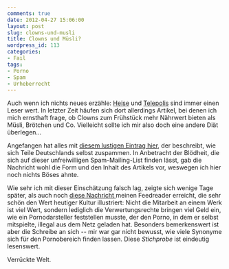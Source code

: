 ```yaml
---
comments: true
date: 2012-04-27 15:06:00
layout: post
slug: clowns-und-musli
title: Clowns und Müsli?
wordpress_id: 113
categories:
- Fail
tags:
- Porno
- Spam
- Urheberrecht
---
```


Auch wenn ich nichts neues erzähle: [Heise](http://www.heise.de/) und [Telepolis](http://www.heise.de/tp) sind immer einen Leser wert. In letzter Zeit häufen sich dort allerdings Artikel, bei denen ich mich ernsthaft frage, ob Clowns zum Frühstück mehr Nährwert bieten als Müsli, Brötchen und Co. Vielleicht sollte ich mir also doch eine andere Diät überlegen...

Angefangen hat alles mit [diesem lustigen Eintrag hier](http://www.heise.de/tp/blogs/4/151836), der beschreibt, wie sich Teile Deutschlands selbst zuspammen. In Anbetracht der Blödheit, die sich auf dieser unfreiwilligen Spam-Mailing-List finden lässt, gab die Nachricht wohl die Form und den Inhalt des Artikels vor, weswegen ich hier noch nichts Böses ahnte.

Wie sehr ich mit dieser Einschätzung falsch lag, zeigte sich wenige Tage später, als auch noch [diese Nachricht ](http://www.heise.de/tp/blogs/6/151882)meinen Feedreader erreicht, die sehr schön den Wert heutiger Kultur illustriert: Nicht die Mitarbeit an einem Werk ist viel Wert, sondern lediglich die Verwertungsrechte bringen viel Geld ein, wie ein Pornodarsteller feststellen musste, der den Porno, in dem er selbst mitspielte, illegal aus dem Netz geladen hat. Besonders bemerkenswert ist aber die Schreibe an sich -- mir war gar nicht bewusst, wie viele Synonyme sich für den Pornobereich finden lassen. Diese _Stichprobe_ ist eindeutig lesenswert.

Verrückte Welt.
